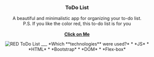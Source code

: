 <h3 align="center">ToDo List</h3>

<p align="center">
  A beautiful and minimalistic app for organizing your to-do list.
  <br>
  P.S. If you like the color red, this to-do list is for you
  <br>
  <br>
  <a href="https://haniks.github.io/ToDo-List/"><strong>Click on Me</strong></a>
</p>
<p align="center">
  <img src="https://sun9-84.userapi.com/impg/UzTUmEPLoKczFJ2_3krmEPK7uPeA6vu7D7eYMw/cD-f4LMDres.jpg?size=538x406&quality=96&sign=c3618139991ad46d91f77864252bce6e&type=album" alt="RED ToDo List"
</p>
___
*Which **technologies** were used?*
* *JS*
* *HTML*
* *Bootstrap*
* *DOM*
* *Flex-box*
